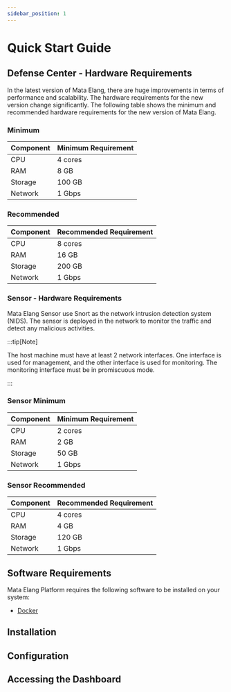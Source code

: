 ```yaml
---
sidebar_position: 1
---
```


# Quick Start Guide

## Defense Center - Hardware Requirements

In the latest version of Mata Elang, there are huge improvements in terms of performance and scalability. The hardware requirements for the new version change significantly. The following table shows the minimum and recommended hardware requirements for the new version of Mata Elang.

### Minimum

| Component | Minimum Requirement |
| --- | --- |
| CPU | 4 cores |
| RAM | 8 GB |
| Storage | 100 GB |
| Network | 1 Gbps |

### Recommended

| Component | Recommended Requirement |
| --- | --- |
| CPU | 8 cores |
| RAM | 16 GB |
| Storage | 200 GB |
| Network | 1 Gbps |

### Sensor - Hardware Requirements

Mata Elang Sensor use Snort as the network intrusion detection system (NIDS). The sensor is deployed in the network to monitor the traffic and detect any malicious activities.

:::tip[Note]

The host machine must have at least 2 network interfaces. One interface is used for management, and the other interface is used for monitoring.
The monitoring interface must be in promiscuous mode.

:::

### Sensor Minimum

| Component | Minimum Requirement |
| --- | --- |
| CPU | 2 cores |
| RAM | 2 GB |
| Storage | 50 GB |
| Network | 1 Gbps |

### Sensor Recommended

| Component | Recommended Requirement |
| --- | --- |
| CPU | 4 cores |
| RAM | 4 GB |
| Storage | 120 GB |
| Network | 1 Gbps |

## Software Requirements

Mata Elang Platform requires the following software to be installed on your system:

- [Docker](https://docs.docker.com/get-docker/)

## Installation

## Configuration

## Accessing the Dashboard
